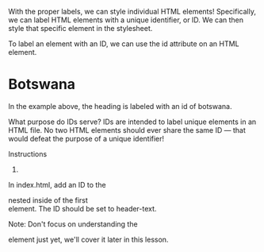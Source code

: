 With the proper labels, we can style individual HTML elements! Specifically, we can label HTML elements with a unique identifier, or ID. We can then style that specific element in the stylesheet.

To label an element with an ID, we can use the id attribute on an HTML element.

<h1 id="botswana">Botswana</h1>
In the example above, the heading is labeled with an id of botswana.

What purpose do IDs serve? IDs are intended to label unique elements in an HTML file. No two HTML elements should ever share the same ID — that would defeat the purpose of a unique identifier!

Instructions

1.
In index.html, add an ID to the <div> nested inside of the first <div> element. The ID should be set to header-text.

Note: Don't focus on understanding the <div> element just yet, we'll cover it later in this lesson.

